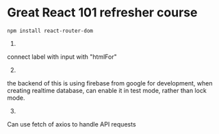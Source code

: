 # Great React 101 refresher course

```
npm install react-router-dom
```
1. 
connect label with input with "htmlFor"

2. 
the backend of this is using firebase from google
for development, when creating realtime database, can enable it in test mode, rather than lock mode.

3. 
Can use fetch of axios to handle API requests